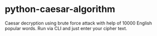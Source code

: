 # python-caesar-algorithm
Caesar decryption using brute force attack with help of 10000 English popular words.
Run via CLI and just enter your cipher text.
